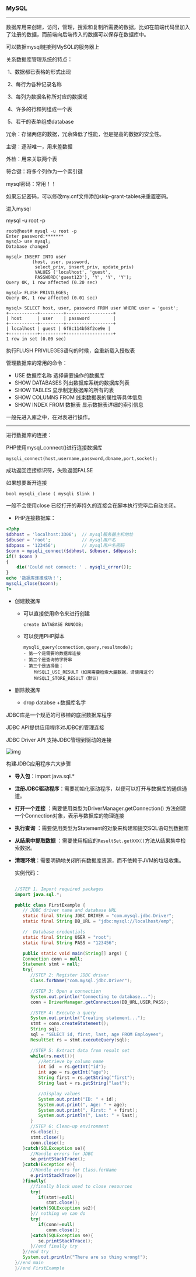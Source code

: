 ### MySQL

***

数据库用来创建，访问，管理，搜索和复制所需要的数据，比如在前端代码里加入了注册的数据，而前端向后端传入的数据可以保存在数据库中。



可以数据mysql链接到MySQL的服务器上

关系数据库管理系统的特点：

​	1、数据都已表格的形式出现

​	2、每行为各种记录名称

​	3、每列为数据名称所对应的数据域

​	4、许多的行和列组成一个表

​	5、若干的表单组成database



冗余：存储两倍的数据，冗余降低了性能，但是提高的数据的安全性。

主键：逐渐唯一，用来差数据

外检：用来关联两个表

符合键：将多个列作为一个索引键



mysql密码：常用！！

如果忘记密码，可以修改my.cnf文件添加skip-grant-tables来重置密码。



进入mysql 

mysql -u root -p



```
root@host# mysql -u root -p
Enter password:*******
mysql> use mysql;
Database changed

mysql> INSERT INTO user 
          (host, user, password, 
           select_priv, insert_priv, update_priv) 
           VALUES ('localhost', 'guest', 
           PASSWORD('guest123'), 'Y', 'Y', 'Y');
Query OK, 1 row affected (0.20 sec)

mysql> FLUSH PRIVILEGES;
Query OK, 1 row affected (0.01 sec)

mysql> SELECT host, user, password FROM user WHERE user = 'guest';
+-----------+---------+------------------+
| host      | user    | password         |
+-----------+---------+------------------+
| localhost | guest | 6f8c114b58f2ce9e |
+-----------+---------+------------------+
1 row in set (0.00 sec)
```

执行FLUSH PRIVILEGES语句的时候，会重新载入授权表



管理数据库的常用的命令：

- USE 数据库名称      选择需要操作的数据库
- SHOW DATABASES    列出数据库系统的数据库列表
- SHOW TABLES     显示制定数据库的所有的表
- SHOW COLUMNS FROM 线束数据表的属性等具体信息
- SHOW INDEX FROM 数据表  显示数据表详细的索引信息

一般先进入库之中，在对表进行操作。





------

进行数据库的连接：

PHP使用mysql_connect()进行连接数据库

```
mysqli_connect(host,username,password,dbname,port,socket);
```

成功返回连接标识符，失败返回FALSE

如果想要断开连接

```
bool mysqli_close ( mysqli $link )
```

一般不会使用close  已经打开的非持久的连接会在脚本执行完毕后自动关闭。





- PHP连接数据库：

```php
<?php
$dbhost = 'localhost:3306';  // mysql服务器主机地址
$dbuser = 'root';            // mysql用户名
$dbpass = '123456';          // mysql用户名密码
$conn = mysqli_connect($dbhost, $dbuser, $dbpass);
if(! $conn )
{
    die('Could not connect: ' . mysqli_error());
}
echo '数据库连接成功！';
mysqli_close($conn);
?>

```

- 创建数据库

  - 可以直接使用命令来进行创建

    ```create DATABASE RUNOOB;
    create DATABASE RUNOOB;
    ```

  - 可以使用PHP脚本

    ```
    mysqli_query(connection,query,resultmode);
    - 第一个是需要的数据库连接
    - 第二个是查询的字符串
    - 第三个是选择量：
        MYSQLI_USE_RESULT（如果需要检索大量数据，请使用这个）
        MYSQLI_STORE_RESULT（默认）
    ```

- 删除数据库

  - drop databse +数据库名字

JDBC库是一个规范的可移植的底层数据库程序

JDBC API提供应用程序对JDBC的管理连接

JDBC Driver API 支持JDBC管理到驱动的连接



![img](http://www.yiibai.com/uploads/images/201706/0206/392080659_56700.jpg)



构建JDBC应用程序六大步骤

- **导入包**：import java.sql.*

- **注册JDBC驱动程序**：需要初始化驱动程序，以便可以打开与数据库的通信通道。

- **打开一个连接** ：需要使用类型为DriverManager.getConnection() 方法创建一个Connection对象，表示与数据库的物理连接

- **执行查询** ：需要使用类型为Statement的对象来构建和提交SQL语句到数据库

- **从结果中提取数据** ：需要使用相应的`ResultSet.getXXX()`方法从结果集中检索数据。

- **清理环境**：需要明确地关闭所有数据库资源，而不依赖于JVM的垃圾收集。

  实例代码：

  ```java
  
  //STEP 1. Import required packages
  import java.sql.*;
  
  public class FirstExample {
     // JDBC driver name and database URL
     static final String JDBC_DRIVER = "com.mysql.jdbc.Driver";  
     static final String DB_URL = "jdbc:mysql://localhost/emp";
  
     //  Database credentials
     static final String USER = "root";
     static final String PASS = "123456";
  
     public static void main(String[] args) {
     Connection conn = null;
     Statement stmt = null;
     try{
        //STEP 2: Register JDBC driver
        Class.forName("com.mysql.jdbc.Driver");
  
        //STEP 3: Open a connection
        System.out.println("Connecting to database...");
        conn = DriverManager.getConnection(DB_URL,USER,PASS);
  
        //STEP 4: Execute a query
        System.out.println("Creating statement...");
        stmt = conn.createStatement();
        String sql;
        sql = "SELECT id, first, last, age FROM Employees";
        ResultSet rs = stmt.executeQuery(sql);
  
        //STEP 5: Extract data from result set
        while(rs.next()){
           //Retrieve by column name
           int id  = rs.getInt("id");
           int age = rs.getInt("age");
           String first = rs.getString("first");
           String last = rs.getString("last");
  
           //Display values
           System.out.print("ID: " + id);
           System.out.print(", Age: " + age);
           System.out.print(", First: " + first);
           System.out.println(", Last: " + last);
        }
        //STEP 6: Clean-up environment
        rs.close();
        stmt.close();
        conn.close();
     }catch(SQLException se){
        //Handle errors for JDBC
        se.printStackTrace();
     }catch(Exception e){
        //Handle errors for Class.forName
        e.printStackTrace();
     }finally{
        //finally block used to close resources
        try{
           if(stmt!=null)
              stmt.close();
        }catch(SQLException se2){
        }// nothing we can do
        try{
           if(conn!=null)
              conn.close();
        }catch(SQLException se){
           se.printStackTrace();
        }//end finally try
     }//end try
     System.out.println("There are so thing wrong!");
  }//end main
  }//end FirstExample
  
  ```

  